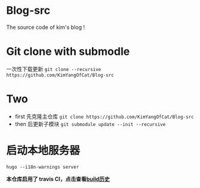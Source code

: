 # Blog-src
The source code of kim's blog !

# Git clone with submodle
一次性下载更新
`git clone --recursive https://github.com/KimYangOfCat/Blog-src`

# Two 
* first 先克隆主仓库
`git clone https://github.com/KimYangOfCat/Blog-src` 
* then  后更新子模块
`git submodule update --init --recursive`

# 启动本地服务器
`hugo --i18n-warnings server`

**本仓库启用了 travis CI，点击查看[build历史]()**